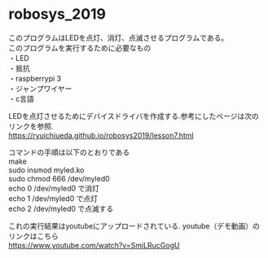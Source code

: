 # robosys_2019

このプログラムはLEDを点灯、消灯、点滅させるプログラムである。  
このプログラムを実行するために必要なもの  
・LED  
・抵抗  
・raspberrypi 3  
・ジャンプワイヤー  
・c言語  

LEDを点灯させるためにデバイスドライバを作成する.参考にしたページは次のリンクを参照.  
https://ryuichiueda.github.io/robosys2019/lesson7.html  

コマンドの手順は以下のとおりである  
make  
sudo insmod myled.ko  
sudo chmod 666 /dev/myled0  
echo 0 /dev/myled0 で消灯  
echo 1 /dev/myled0 で点灯  
echo 2 /dev/myled0 で点滅する  

これの実行結果はyoutubeにアップロードされている.
youtube（デモ動画）のリンクはこちら  
https://www.youtube.com/watch?v=SmiLRucGogU

